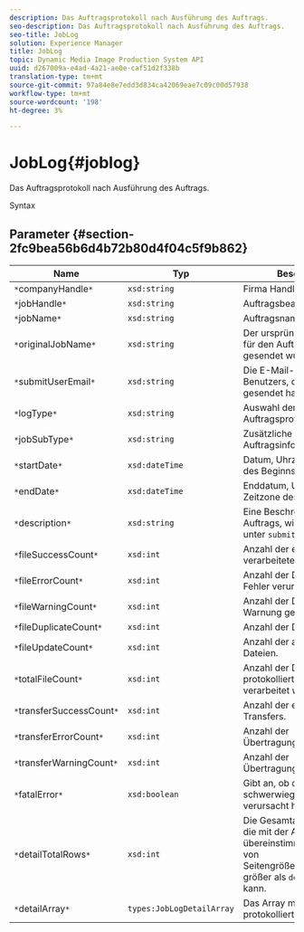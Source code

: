 ```yaml
---
description: Das Auftragsprotokoll nach Ausführung des Auftrags.
seo-description: Das Auftragsprotokoll nach Ausführung des Auftrags.
seo-title: JobLog
solution: Experience Manager
title: JobLog
topic: Dynamic Media Image Production System API
uuid: d267009a-e4ad-4a21-ae0e-caf51d2f338b
translation-type: tm+mt
source-git-commit: 97a84e8e7edd3d834ca42069eae7c09c00d57938
workflow-type: tm+mt
source-wordcount: '198'
ht-degree: 3%

---
```



# JobLog{#joblog}

Das Auftragsprotokoll nach Ausführung des Auftrags.

Syntax

## Parameter {#section-2fc9bea56b6d4b72b80d4f04c5f9b862}

| Name | Typ | Beschreibung |
|---|---|---|
| `*`companyHandle`*` | `xsd:string` | Firma Handle. |
| `*`jobHandle`*` | `xsd:string` | Auftragsbearbeitung |
| `*`jobName`*` | `xsd:string` | Auftragsname. |
| `*`originalJobName`*` | `xsd:string` | Der ursprüngliche Name, der für den Auftrag mit `submitJob` gesendet wurde. |
| `*`submitUserEmail`*` | `xsd:string` | Die E-Mail-Adresse des Benutzers, der den Auftrag gesendet hat. |
| `*`logType`*` | `xsd:string` | Auswahl der Auftragsprotokolltypen. |
| `*`jobSubType`*` | `xsd:string` | Zusätzliche Auftragsinformationen. |
| `*`startDate`*` | `xsd:dateTime` | Datum, Uhrzeit und Zeitzone des Beginns des Auftrags. |
| `*`endDate`*` | `xsd:dateTime` | Enddatum, Uhrzeit und Zeitzone des Auftrags. |
| `*`description`*` | `xsd:string` | Eine Beschreibung des Auftrags, wie ursprünglich unter `submitJob` angegeben. |
| `*`fileSuccessCount`*` | `xsd:int` | Anzahl der erfolgreich verarbeiteten Dateien. |
| `*`fileErrorCount`*` | `xsd:int` | Anzahl der Dateien, die einen Fehler verursacht haben. |
| `*`fileWarningCount`*` | `xsd:int` | Anzahl der Dateien, die eine Warnung generiert haben. |
| `*`fileDuplicateCount`*` | `xsd:int` | Anzahl der Duplikat-Dateien. |
| `*`fileUpdateCount`*` | `xsd:int` | Anzahl der aktualisierten Dateien. |
| `*`totalFileCount`*` | `xsd:int` | Anzahl der Dateien, die vom protokollierten Auftrag verarbeitet werden. |
| `*`transferSuccessCount`*` | `xsd:int` | Anzahl der erfolgreichen Transfers. |
| `*`transferErrorCount`*` | `xsd:int` | Anzahl der Übertragungsfehler. |
| `*`transferWarningCount`*` | `xsd:int` | Anzahl der Übertragungswarnungen. |
| `*`fatalError`*` | `xsd:boolean` | Gibt an, ob der Auftrag einen schwerwiegenden Fehler verursacht hat. |
| `*`detailTotalRows`*` | `xsd:int` | Die Gesamtanzahl der Zeilen, die mit der Abfrage übereinstimmen, die aufgrund von Seitengrößenbeschränkungen größer als `detailArray` sein kann. |
| `*`detailArray`*` | `types:JobLogDetailArray` | Das Array mit Details zum protokollierten Auftrag. |

